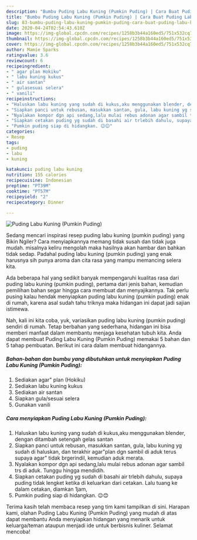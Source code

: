 ```yaml
---
description: "Bumbu Puding Labu Kuning (Pumkin Puding) | Cara Buat Puding Labu Kuning (Pumkin Puding) Yang Enak Dan Mudah"
title: "Bumbu Puding Labu Kuning (Pumkin Puding) | Cara Buat Puding Labu Kuning (Pumkin Puding) Yang Enak Dan Mudah"
slug: 83-bumbu-puding-labu-kuning-pumkin-puding-cara-buat-puding-labu-kuning-pumkin-puding-yang-enak-dan-mudah
date: 2020-04-24T02:54:43.610Z
image: https://img-global.cpcdn.com/recipes/1258b3b44a160ed5/751x532cq70/puding-labu-kuning-pumkin-puding-foto-resep-utama.jpg
thumbnail: https://img-global.cpcdn.com/recipes/1258b3b44a160ed5/751x532cq70/puding-labu-kuning-pumkin-puding-foto-resep-utama.jpg
cover: https://img-global.cpcdn.com/recipes/1258b3b44a160ed5/751x532cq70/puding-labu-kuning-pumkin-puding-foto-resep-utama.jpg
author: Mamie Sparks
ratingvalue: 3.6
reviewcount: 6
recipeingredient:
- " agar plan Hokiku"
- " labu kuning kukus"
- " air santan"
- " gulasesuai selera"
- " vanili"
recipeinstructions:
- "Haluskan labu kuning yang sudah di kukus,aku menggunakan blender, dengan ditambah setengah gelas santan"
- "Siapkan panci untuk rebusan, masukkan santan, gula, labu kuning yg sudah di haluskan, dan terakhir agar&#34;plan dgn sambil di aduk terus supaya agar&#34; tidak brgerindil, kemudian aduk merata."
- "Nyalakan kompor dgn api sedang,lalu mulai rebus adonan agar sambil trs di aduk. Tunggu hingga mendidih."
- "Siapkan cetakan puding yg sudah di basahi air trlebih dahulu, supaya puding tidak lengket ketika di keluarkan dari cetakan. Lalu tuang ke dalam cetakan, diamkan 1jam,"
- "Pumkin puding siap di hidangkan. 😉😊"
categories:
- Resep
tags:
- puding
- labu
- kuning

katakunci: puding labu kuning 
nutrition: 155 calories
recipecuisine: Indonesian
preptime: "PT39M"
cooktime: "PT57M"
recipeyield: "2"
recipecategory: Dinner

---
```



![Puding Labu Kuning (Pumkin Puding)](https://img-global.cpcdn.com/recipes/1258b3b44a160ed5/751x532cq70/puding-labu-kuning-pumkin-puding-foto-resep-utama.jpg)

Sedang mencari inspirasi resep puding labu kuning (pumkin puding) yang Bikin Ngiler? Cara menyiapkannya memang tidak susah dan tidak juga mudah. misalnya keliru mengolah maka hasilnya akan hambar dan bahkan tidak sedap. Padahal puding labu kuning (pumkin puding) yang enak harusnya sih punya aroma dan cita rasa yang mampu memancing selera kita.



Ada beberapa hal yang sedikit banyak mempengaruhi kualitas rasa dari puding labu kuning (pumkin puding), pertama dari jenis bahan, kemudian pemilihan bahan segar hingga cara membuat dan menyajikannya. Tak perlu pusing kalau hendak menyiapkan puding labu kuning (pumkin puding) enak di rumah, karena asal sudah tahu triknya maka hidangan ini dapat jadi sajian istimewa.


Nah, kali ini kita coba, yuk, variasikan puding labu kuning (pumkin puding) sendiri di rumah. Tetap berbahan yang sederhana, hidangan ini bisa memberi manfaat dalam membantu menjaga kesehatan tubuh kita. Anda dapat membuat Puding Labu Kuning (Pumkin Puding) memakai 5 bahan dan 5 tahap pembuatan. Berikut ini cara dalam membuat hidangannya.

<!--inarticleads1-->

##### Bahan-bahan dan bumbu yang dibutuhkan untuk menyiapkan Puding Labu Kuning (Pumkin Puding):

1. Sediakan  agar&#34; plan (Hokiku)
1. Sediakan  labu kuning kukus
1. Sediakan  air santan
1. Siapkan  gula/sesuai selera
1. Gunakan  vanili




<!--inarticleads2-->

##### Cara menyiapkan Puding Labu Kuning (Pumkin Puding):

1. Haluskan labu kuning yang sudah di kukus,aku menggunakan blender, dengan ditambah setengah gelas santan
1. Siapkan panci untuk rebusan, masukkan santan, gula, labu kuning yg sudah di haluskan, dan terakhir agar&#34;plan dgn sambil di aduk terus supaya agar&#34; tidak brgerindil, kemudian aduk merata.
1. Nyalakan kompor dgn api sedang,lalu mulai rebus adonan agar sambil trs di aduk. Tunggu hingga mendidih.
1. Siapkan cetakan puding yg sudah di basahi air trlebih dahulu, supaya puding tidak lengket ketika di keluarkan dari cetakan. Lalu tuang ke dalam cetakan, diamkan 1jam,
1. Pumkin puding siap di hidangkan. 😉😊




Terima kasih telah membaca resep yang tim kami tampilkan di sini. Harapan kami, olahan Puding Labu Kuning (Pumkin Puding) yang mudah di atas dapat membantu Anda menyiapkan hidangan yang menarik untuk keluarga/teman ataupun menjadi ide untuk berbisnis kuliner. Selamat mencoba!
